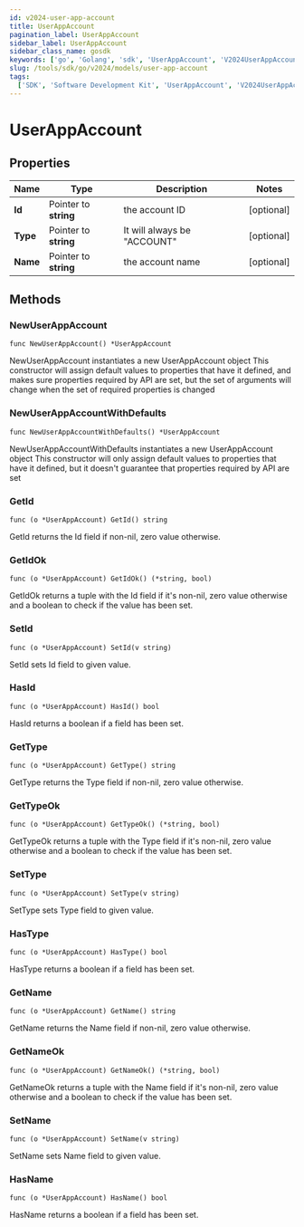 ```yaml
---
id: v2024-user-app-account
title: UserAppAccount
pagination_label: UserAppAccount
sidebar_label: UserAppAccount
sidebar_class_name: gosdk
keywords: ['go', 'Golang', 'sdk', 'UserAppAccount', 'V2024UserAppAccount']
slug: /tools/sdk/go/v2024/models/user-app-account
tags:
  ['SDK', 'Software Development Kit', 'UserAppAccount', 'V2024UserAppAccount']
---
```


# UserAppAccount

## Properties

| Name | Type | Description | Notes |
| --- | --- | --- | --- |
| **Id** | Pointer to **string** | the account ID | [optional] |
| **Type** | Pointer to **string** | It will always be \"ACCOUNT\" | [optional] |
| **Name** | Pointer to **string** | the account name | [optional] |

## Methods

### NewUserAppAccount

`func NewUserAppAccount() *UserAppAccount`

NewUserAppAccount instantiates a new UserAppAccount object This constructor will assign default values to properties that have it defined, and makes sure properties required by API are set, but the set of arguments will change when the set of required properties is changed

### NewUserAppAccountWithDefaults

`func NewUserAppAccountWithDefaults() *UserAppAccount`

NewUserAppAccountWithDefaults instantiates a new UserAppAccount object This constructor will only assign default values to properties that have it defined, but it doesn't guarantee that properties required by API are set

### GetId

`func (o *UserAppAccount) GetId() string`

GetId returns the Id field if non-nil, zero value otherwise.

### GetIdOk

`func (o *UserAppAccount) GetIdOk() (*string, bool)`

GetIdOk returns a tuple with the Id field if it's non-nil, zero value otherwise and a boolean to check if the value has been set.

### SetId

`func (o *UserAppAccount) SetId(v string)`

SetId sets Id field to given value.

### HasId

`func (o *UserAppAccount) HasId() bool`

HasId returns a boolean if a field has been set.

### GetType

`func (o *UserAppAccount) GetType() string`

GetType returns the Type field if non-nil, zero value otherwise.

### GetTypeOk

`func (o *UserAppAccount) GetTypeOk() (*string, bool)`

GetTypeOk returns a tuple with the Type field if it's non-nil, zero value otherwise and a boolean to check if the value has been set.

### SetType

`func (o *UserAppAccount) SetType(v string)`

SetType sets Type field to given value.

### HasType

`func (o *UserAppAccount) HasType() bool`

HasType returns a boolean if a field has been set.

### GetName

`func (o *UserAppAccount) GetName() string`

GetName returns the Name field if non-nil, zero value otherwise.

### GetNameOk

`func (o *UserAppAccount) GetNameOk() (*string, bool)`

GetNameOk returns a tuple with the Name field if it's non-nil, zero value otherwise and a boolean to check if the value has been set.

### SetName

`func (o *UserAppAccount) SetName(v string)`

SetName sets Name field to given value.

### HasName

`func (o *UserAppAccount) HasName() bool`

HasName returns a boolean if a field has been set.
